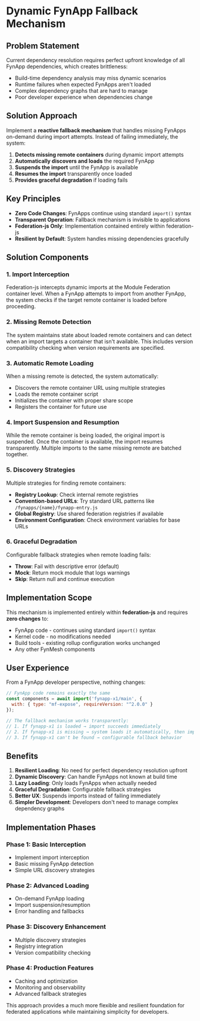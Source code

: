 # Dynamic FynApp Fallback Mechanism

## Problem Statement

Current dependency resolution requires perfect upfront knowledge of all FynApp dependencies, which creates brittleness:
- Build-time dependency analysis may miss dynamic scenarios
- Runtime failures when expected FynApps aren't loaded
- Complex dependency graphs that are hard to manage
- Poor developer experience when dependencies change

## Solution Approach

Implement a **reactive fallback mechanism** that handles missing FynApps on-demand during import attempts. Instead of failing immediately, the system:

1. **Detects missing remote containers** during dynamic import attempts
2. **Automatically discovers and loads** the required FynApp
3. **Suspends the import** until the FynApp is available
4. **Resumes the import** transparently once loaded
5. **Provides graceful degradation** if loading fails

## Key Principles

- **Zero Code Changes**: FynApps continue using standard `import()` syntax
- **Transparent Operation**: Fallback mechanism is invisible to applications
- **Federation-js Only**: Implementation contained entirely within federation-js
- **Resilient by Default**: System handles missing dependencies gracefully

## Solution Components

### 1. Import Interception
Federation-js intercepts dynamic imports at the Module Federation container level. When a FynApp attempts to import from another FynApp, the system checks if the target remote container is loaded before proceeding.

### 2. Missing Remote Detection
The system maintains state about loaded remote containers and can detect when an import targets a container that isn't available. This includes version compatibility checking when version requirements are specified.

### 3. Automatic Remote Loading
When a missing remote is detected, the system automatically:
- Discovers the remote container URL using multiple strategies
- Loads the remote container script
- Initializes the container with proper share scope
- Registers the container for future use

### 4. Import Suspension and Resumption
While the remote container is being loaded, the original import is suspended. Once the container is available, the import resumes transparently. Multiple imports to the same missing remote are batched together.

### 5. Discovery Strategies
Multiple strategies for finding remote containers:
- **Registry Lookup**: Check internal remote registries
- **Convention-based URLs**: Try standard URL patterns like `/fynapps/{name}/fynapp-entry.js`
- **Global Registry**: Use shared federation registries if available
- **Environment Configuration**: Check environment variables for base URLs

### 6. Graceful Degradation
Configurable fallback strategies when remote loading fails:
- **Throw**: Fail with descriptive error (default)
- **Mock**: Return mock module that logs warnings
- **Skip**: Return null and continue execution

## Implementation Scope

This mechanism is implemented entirely within **federation-js** and requires **zero changes** to:
- FynApp code - continues using standard `import()` syntax
- Kernel code - no modifications needed
- Build tools - existing rollup configuration works unchanged
- Any other FynMesh components

## User Experience

From a FynApp developer perspective, nothing changes:

```javascript
// FynApp code remains exactly the same
const components = await import('fynapp-x1/main', {
  with: { type: "mf-expose", requireVersion: "^2.0.0" }
});

// The fallback mechanism works transparently:
// 1. If fynapp-x1 is loaded → import succeeds immediately
// 2. If fynapp-x1 is missing → system loads it automatically, then import succeeds
// 3. If fynapp-x1 can't be found → configurable fallback behavior
```

## Benefits

1. **Resilient Loading**: No need for perfect dependency resolution upfront
2. **Dynamic Discovery**: Can handle FynApps not known at build time
3. **Lazy Loading**: Only loads FynApps when actually needed
4. **Graceful Degradation**: Configurable fallback strategies
5. **Better UX**: Suspends imports instead of failing immediately
6. **Simpler Development**: Developers don't need to manage complex dependency graphs

## Implementation Phases

### Phase 1: Basic Interception
- Implement import interception
- Basic missing FynApp detection
- Simple URL discovery strategies

### Phase 2: Advanced Loading
- On-demand FynApp loading
- Import suspension/resumption
- Error handling and fallbacks

### Phase 3: Discovery Enhancement
- Multiple discovery strategies
- Registry integration
- Version compatibility checking

### Phase 4: Production Features
- Caching and optimization
- Monitoring and observability
- Advanced fallback strategies

This approach provides a much more flexible and resilient foundation for federated applications while maintaining simplicity for developers.
